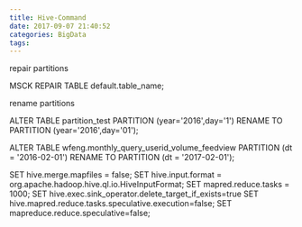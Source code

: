 ```yaml
---
title: Hive-Command
date: 2017-09-07 21:40:52
categories: BigData
tags:
---
```

repair partitions

MSCK REPAIR TABLE default.table_name;

rename partitions

ALTER TABLE partition_test PARTITION (year='2016',day='1') RENAME TO PARTITION (year='2016',day='01');

ALTER TABLE wfeng.monthly_query_userid_volume_feedview PARTITION (dt = '2016-02-01') RENAME TO PARTITION (dt = '2017-02-01');


SET hive.merge.mapfiles = false;
SET hive.input.format = org.apache.hadoop.hive.ql.io.HiveInputFormat;
SET mapred.reduce.tasks = 1000;
SET hive.exec.sink_operator.delete_target_if_exists=true
SET hive.mapred.reduce.tasks.speculative.execution=false;
SET mapreduce.reduce.speculative=false;
